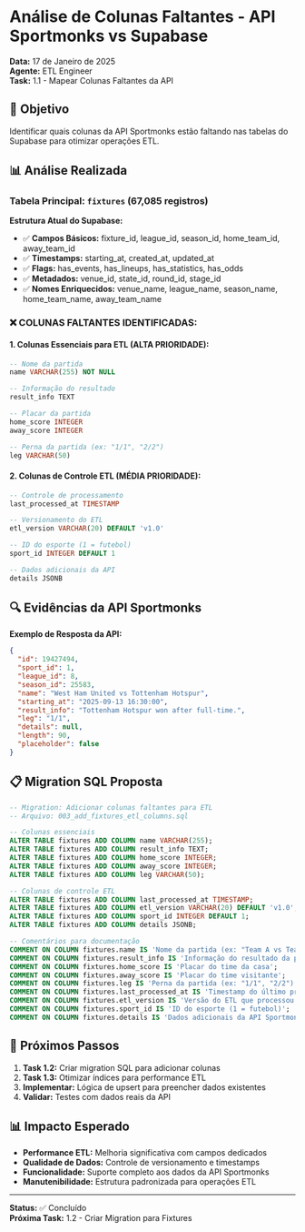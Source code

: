 # Análise de Colunas Faltantes - API Sportmonks vs Supabase

**Data:** 17 de Janeiro de 2025  
**Agente:** ETL Engineer  
**Task:** 1.1 - Mapear Colunas Faltantes da API  

## 🎯 Objetivo
Identificar quais colunas da API Sportmonks estão faltando nas tabelas do Supabase para otimizar operações ETL.

## 📊 Análise Realizada

### Tabela Principal: `fixtures` (67,085 registros)

**Estrutura Atual do Supabase:**
- ✅ **Campos Básicos:** fixture_id, league_id, season_id, home_team_id, away_team_id
- ✅ **Timestamps:** starting_at, created_at, updated_at
- ✅ **Flags:** has_events, has_lineups, has_statistics, has_odds
- ✅ **Metadados:** venue_id, state_id, round_id, stage_id
- ✅ **Nomes Enriquecidos:** venue_name, league_name, season_name, home_team_name, away_team_name

### ❌ COLUNAS FALTANTES IDENTIFICADAS:

#### **1. Colunas Essenciais para ETL (ALTA PRIORIDADE):**
```sql
-- Nome da partida
name VARCHAR(255) NOT NULL

-- Informação do resultado
result_info TEXT

-- Placar da partida
home_score INTEGER
away_score INTEGER

-- Perna da partida (ex: "1/1", "2/2")
leg VARCHAR(50)
```

#### **2. Colunas de Controle ETL (MÉDIA PRIORIDADE):**
```sql
-- Controle de processamento
last_processed_at TIMESTAMP

-- Versionamento do ETL
etl_version VARCHAR(20) DEFAULT 'v1.0'

-- ID do esporte (1 = futebol)
sport_id INTEGER DEFAULT 1

-- Dados adicionais da API
details JSONB
```

## 🔍 Evidências da API Sportmonks

**Exemplo de Resposta da API:**
```json
{
  "id": 19427494,
  "sport_id": 1,
  "league_id": 8,
  "season_id": 25583,
  "name": "West Ham United vs Tottenham Hotspur",
  "starting_at": "2025-09-13 16:30:00",
  "result_info": "Tottenham Hotspur won after full-time.",
  "leg": "1/1",
  "details": null,
  "length": 90,
  "placeholder": false
}
```

## 📋 Migration SQL Proposta

```sql
-- Migration: Adicionar colunas faltantes para ETL
-- Arquivo: 003_add_fixtures_etl_columns.sql

-- Colunas essenciais
ALTER TABLE fixtures ADD COLUMN name VARCHAR(255);
ALTER TABLE fixtures ADD COLUMN result_info TEXT;
ALTER TABLE fixtures ADD COLUMN home_score INTEGER;
ALTER TABLE fixtures ADD COLUMN away_score INTEGER;
ALTER TABLE fixtures ADD COLUMN leg VARCHAR(50);

-- Colunas de controle ETL
ALTER TABLE fixtures ADD COLUMN last_processed_at TIMESTAMP;
ALTER TABLE fixtures ADD COLUMN etl_version VARCHAR(20) DEFAULT 'v1.0';
ALTER TABLE fixtures ADD COLUMN sport_id INTEGER DEFAULT 1;
ALTER TABLE fixtures ADD COLUMN details JSONB;

-- Comentários para documentação
COMMENT ON COLUMN fixtures.name IS 'Nome da partida (ex: "Team A vs Team B")';
COMMENT ON COLUMN fixtures.result_info IS 'Informação do resultado da partida';
COMMENT ON COLUMN fixtures.home_score IS 'Placar do time da casa';
COMMENT ON COLUMN fixtures.away_score IS 'Placar do time visitante';
COMMENT ON COLUMN fixtures.leg IS 'Perna da partida (ex: "1/1", "2/2")';
COMMENT ON COLUMN fixtures.last_processed_at IS 'Timestamp do último processamento ETL';
COMMENT ON COLUMN fixtures.etl_version IS 'Versão do ETL que processou este registro';
COMMENT ON COLUMN fixtures.sport_id IS 'ID do esporte (1 = futebol)';
COMMENT ON COLUMN fixtures.details IS 'Dados adicionais da API Sportmonks';
```

## 🚀 Próximos Passos

1. **Task 1.2:** Criar migration SQL para adicionar colunas
2. **Task 1.3:** Otimizar índices para performance ETL
3. **Implementar:** Lógica de upsert para preencher dados existentes
4. **Validar:** Testes com dados reais da API

## 📊 Impacto Esperado

- **Performance ETL:** Melhoria significativa com campos dedicados
- **Qualidade de Dados:** Controle de versionamento e timestamps
- **Funcionalidade:** Suporte completo aos dados da API Sportmonks
- **Manutenibilidade:** Estrutura padronizada para operações ETL

---

**Status:** ✅ Concluído  
**Próxima Task:** 1.2 - Criar Migration para Fixtures
